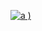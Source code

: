 [
![a](https://user-images.githubusercontent.com/52860492/62228827-58fe6e80-b3b6-11e9-8fda-33ffaf274ff4.png)
)
](https://newsmania.club/?p=39)
